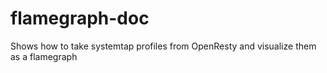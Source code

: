 # flamegraph-doc
Shows how to take systemtap profiles from OpenResty and visualize them as a flamegraph
